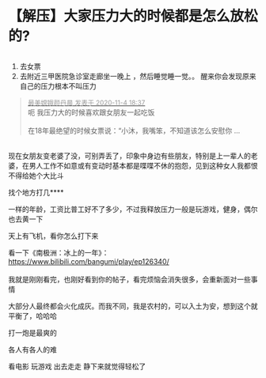 # 【解压】大家压力大的时候都是怎么放松的?


<img id="aimg_LyWT2" onclick="zoom(this, this.src, 0, 0, 0)" class="zoom" src="https://i.loli.net/2020/11/04/lVPhgeLJU7nNB51.png" onmouseover="img_onmouseoverfunc(this)" onload="thumbImg(this)" border="0" alt="" />

1. 去女票<br />
2. 去附近三甲医院急诊室走廊坐一晚上 ，然后睡觉睡一觉。。 醒来你会发现原来自己的压力根本不叫压力

<div class="quote"><blockquote><font size="2"><a href="https://www.hostloc.com/forum.php?mod=redirect&amp;goto=findpost&amp;pid=9402982&amp;ptid=762447" target="_blank"><font color="#999999">最美嫦娥颜丹晨 发表于 2020-11-4 18:37</font></a></font><br />
呃 我压力大的时候喜欢跟女朋友一起吃饭 <br />
<br />
在18年最绝望的时候女票说：“小沐，我嘴笨，不知道该怎么安慰你 ...</blockquote></div><br />
现在女朋友变老婆了没，可别弄丢了，印象中身边有些朋友，特别是上一辈人的老婆，在男人工作不如意或有变动时基本都是喋喋不休的抱怨，见到这种女人我都恨不得给她个大比斗<img src="static/image/smiley/yct/022.gif" smilieid="42" border="0" alt="" />

找个地方打几****<img id="aimg_koobO" onclick="zoom(this, this.src, 0, 0, 0)" class="zoom" src="https://cdn.jsdelivr.net/gh/hishis/forum-master/public/images/patch.gif" onmouseover="img_onmouseoverfunc(this)" onload="thumbImg(this)" border="0" alt="" />

一样的年龄，工资比普工好不了多少，不过我释放压力一般是玩游戏，健身，偶尔也去黄一下<img src="static/image/smiley/default/lol.gif" smilieid="12" border="0" alt="" />

天上有飞机，看你怎么打下来

看一下《南极洲：冰上的一年》：<br />
<a href="https://www.bilibili.com/bangumi/play/ep126340/" target="_blank">https://www.bilibili.com/bangumi/play/ep126340/</a><br />
<br />
我就是刚刚看完，也刚好看到你的帖子，看完烦恼会消失很多，会重新面对一些事情<br />


大部分人最终都会火化成灰。而我不同，我是农村的，可以入土为安，想到这个就平衡了，哈哈哈

打一炮是最爽的 

<img src="static/image/smiley/yct/022.gif" smilieid="42" border="0" alt="" />各人有各人的难

看电影 玩游戏 出去走走 静下来就觉得轻松了
